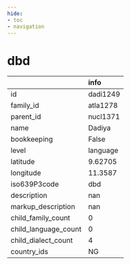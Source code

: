 ```yaml
---
hide:
- toc
- navigation
---
```

# dbd
|                      | info     |
|:---------------------|:---------|
| id                   | dadi1249 |
| family_id            | atla1278 |
| parent_id            | nucl1371 |
| name                 | Dadiya   |
| bookkeeping          | False    |
| level                | language |
| latitude             | 9.62705  |
| longitude            | 11.3587  |
| iso639P3code         | dbd      |
| description          | nan      |
| markup_description   | nan      |
| child_family_count   | 0        |
| child_language_count | 0        |
| child_dialect_count  | 4        |
| country_ids          | NG       |
